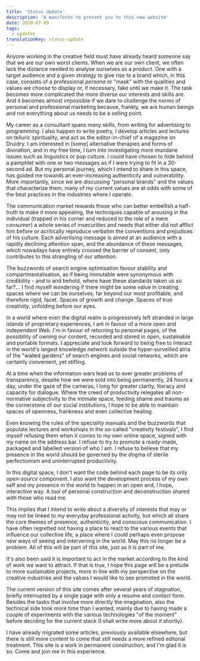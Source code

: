 ```yaml
---
title: 'Status Update'
description: 'A manifesto to present you to this new website'
date: 2020-07-09
tags:
  - updates
translationKey: status-update
---
```


Anyone working in the creative field must have already heard someone say that we are our own worst clients. When we are our own client, we often lack the distance needed to analyse ourselves as a *product*. One with a target audience and a given strategy to give rise to a brand which, in this case, consists of a professional *persona* or "mask" with the qualities and values we choose to display or, if necessary, fake until we make it. The task becomes more complicated the more diverse our interests and skills are. And it becomes almost impossible if we dare to challenge the norms of personal and professional marketing because, frankly, we are human beings and not everything about us needs to be a selling point.

My career as a consultant spans many skills, from writing for advertising to programming. I also happen to write poetry, I develop articles and lectures on telluric spirituality, and act as the editor-in-chief of a magazine on Druidry. I am interested in [some] alternative therapies and forms of divination, and in my free time, I turn into investigating more mundane issues such as linguistics or pop culture. I could have chosen to hide behind a pamphlet with one or two messages as if I were trying to fit in a 30-second ad. But my personal journey, which I intend to share in this space, has guided me towards an ever-increasing authenticity and vulnerability. More importantly, since we are discussing "personal brands" and the values that characterize them, many of my current values are at odds with some of the best practices in the industries where I operate.

The communication market rewards those who can better embellish a half-truth to make it more appealing, the techniques capable of arousing in the individual (trapped in his corner and reduced to the role of a mere consumer) a whole series of insecurities and needs that either did not afflict him before or acritically reproduce verbatim the conventions and prejudices of his culture. Each advertising message is aimed at an audience with a rapidly declining attention span, and the abundance of these messages, which nowadays have entirely crossed the barrier of consent, only contributes to this strangling of our attention.

The buzzwords of search engine optimisation favour stability and compartmentalisation, as if being immutable were synonymous with credibility - and lo and behold, where have these standards taken us so far?... I find myself wondering if there might be some value in creating spaces where we can be ourselves, far beyond our most profitable, and therefore rigid, facet. Spaces of growth and change. Spaces of true creativity, unfolding before our eyes.

In a world where even the digital realm is progressively left stranded in large islands of proprietary experiences, I am in favour of a more open and independent Web. I'm in favour of returning to personal pages, of the possibility of owning our content, recorded and stored in open, sustainable and portable formats. I appreciate and look forward to being free to interact in the world's largest knowledge network outside the hyper-surveilled atria of the "walled gardens" of search engines and social networks, which are certainly convenient, yet stifling.

At a time when the information wars lead us to ever greater problems of transparency, despite how we were sold into being permanently, 24 hours a day, under the gaze of the cameras, I long for greater clarity, literacy and capacity for dialogue. Where the creed of productivity relegates all non-normative subjectivity to the intimate space, feeding shame and trauma as the cornerstone of our social institutions, I hope to be able to maintain spaces of openness, frankness and even collective healing.

Even knowing the rules of the speciality manuals and the buzzwords that populate lectures and *workshops* in the so-called "creativity festivals", I find myself refusing them when it comes to my own online space, signed with my name on the address bar. I refuse to try to promote a ready-made, packaged and labelled version of who I am. I refuse to believe that my presence in the world should be governed by the dogma of sterile perfectionism and uninterrupted productivity.

In this digital space, I don't want the code behind each page to be its only *open-source* component. I also want the development process of my own self and my presence in the world to happen in an open and, I hope, interactive way. A tool of personal construction and deconstruction shared with those who read me.

This implies that I intend to write about a diversity of interests that may or may not be linked to my everyday professional activity, but which all share the core themes of presence, authenticity, and conscious communication. I have often regretted not having a place to react to the various events that influence our collective life, a place where I could perhaps even propose new ways of seeing and intervening in the world. May this no longer be a problem. All of this will be part of this site, just as it is part of me.

It's also been said it is important to act in the market according to the kind of work we want to attract. If that is true, I hope this page will be a prelude to more sustainable projects, more in line with my perspective on the creative industries and the values I would like to see promoted in the world.

The current version of this site comes after several years of stagnation, briefly interrupted by a single page with only a resume and contact form. Besides the tasks that involve more directly the imagination, also the technical side took more time than I wanted, mainly due to having made a couple of experiments with the various technologies "of the moment" before deciding for the current stack (I shall write more about it shortly).

I have already migrated some articles, previously available elsewhere, but there is still more content to come that still needs a more refined editorial treatment. This site is a work in permanent construction, and I'm glad it is so. Come and join me in this experience.
